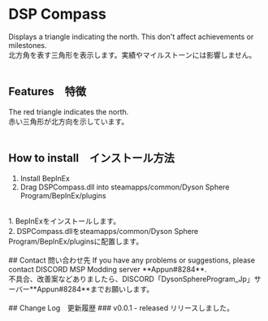 # DSP Compass
Displays a triangle indicating the north. This don't affect achievements or milestones.<br>
北方角を表す三角形を表示します。実績やマイルストーンには影響しません。<br>
<br>
## Features　特徴
The red triangle indicates the north.<br>
赤い三角形が北方向を示しています。<br>
<br>
## How to install　インストール方法
1. Install BepInEx<br>
2. Drag DSPCompass.dll into steamapps/common/Dyson Sphere Program/BepInEx/plugins<br>
<br>
1. BepInExをインストールします。<br>
2. DSPCompass.dllをsteamapps/common/Dyson Sphere Program/BepInEx/pluginsに配置します。<br>
<br>
## Contact 問い合わせ先
If you have any problems or suggestions, please contact DISCORD MSP Modding server **Appun#8284**.<br>
不具合、改善案などありましたら、DISCORD「DysonSphereProgram_Jp」サーバー**Appun#8284**までお願いします。<br>
<br>
## Change Log　更新履歴
### v0.0.1
- released リリースしました。
